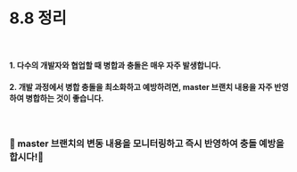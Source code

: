 8.8 정리
==========
<br>

#### 1. 다수의 개발자와 협업할 때 병합과 충돌은 매우 자주 발생합니다.
#### 2. 개발 과정에서 병합 충돌을 최소화하고 예방하려면, master 브랜치 내용을 자주 반영하여 병합하는 것이 좋습니다.
<br>

### 🌿 master 브랜치의 변동 내용을 모니터링하고 즉시 반영하여 충돌 예방을 합시다!🌿
